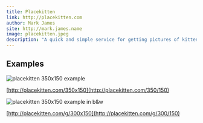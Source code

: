 ```yaml
---
title: Placekitten
link: http://placekitten.com
author: Mark James
site: http://mark.james.name
image: placekitten.jpeg
description: "A quick and simple service for getting pictures of kittens for use as placeholders in your designs or code."
---
```


## Examples

![placekitten 350x150 example](http://placekitten.com/350/150)

[http://placekitten.com/350x150](http://placekitten.com/350/150)

![placekitten 350x150 example in b&w](http://placekitten.com/g/350/150)

[http://placekitten.com/g/300x150](http://placekitten.com/g/300/150)
